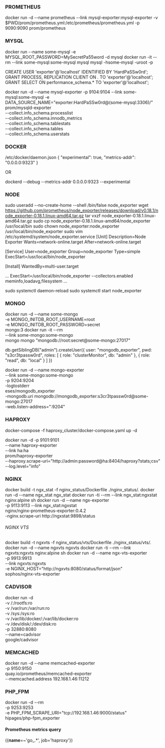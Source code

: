 ### PROMETHEUS
docker run -d --name prometheus --link mysql-exporter:mysql-exporter -v $PWD/prom/prometheus.yml:/etc/prometheus/prometheus.yml -p 9090:9090 prom/prometheus

### MYSQL
docker run --name some-mysql -e MYSQL_ROOT_PASSWORD=MySecretPa55word -d mysql
docker run -it --rm  --link some-mysql:some-mysql mysql mysql -hsome-mysql -uroot -p

CREATE USER 'exporter'@'localhost' IDENTIFIED BY 'HardPaSSw0rd';
GRANT PROCESS, REPLICATION CLIENT ON *.* TO 'exporter'@'localhost';
GRANT SELECT ON performance_schema.* TO 'exporter'@'localhost';

docker run -d --name mysql-exporter -p 9104:9104 --link some-mysql:some-mysql -e DATA_SOURCE_NAME="exporter:HardPaSSw0rd@(some-mysql:3306)/" prom/mysqld-exporter \
--collect.info_schema.processlist \
--collect.info_schema.innodb_metrics \
--collect.info_schema.tablestats \
--collect.info_schema.tables \
--collect.info_schema.userstats

### DOCKER

/etc/docker/daemon.json
{
	"experimental": true,
	"metrics-addr": "0.0.0.0:9323"
}

OR

dockerd --debug --metrics-addr 0.0.0.0:9323 --experimental

### NODE

sudo useradd --no-create-home --shell /bin/false node_exporter
wget https://github.com/prometheus/node_exporter/releases/download/v0.18.1/node_exporter-0.18.1.linux-amd64.tar.gz
tar vxzf node_exporter-0.18.1.linux-amd64.tar.gz
sudo cp node_exporter-0.18.1.linux-amd64/node_exporter /usr/local/bin
sudo chown node_exporter:node_exporter /usr/local/bin/node_exporter
sudo vim /etc/systemd/system/node_exporter.service
[Unit]
Description=Node Exporter
Wants=network-online.target
After=network-online.target

[Service]
User=node_exporter
Group=node_exporter
Type=simple
ExecStart=/usr/local/bin/node_exporter

[Install]
WantedBy=multi-user.target

…
ExecStart=/usr/local/bin/node_exporter --collectors.enabled meminfo,loadavg,filesystem
…

sudo systemctl daemon-reload
sudo systemctl start node_exporter

### MONGO

docker run -d --name some-mongo \
    -e MONGO_INITDB_ROOT_USERNAME=root \
    -e MONGO_INITDB_ROOT_PASSWORD=secret \
    mongo:3
docker run -it --rm \
    --link some-mongo:some-mongo \
    mongo mongo "mongodb://root:secret@some-mongo:27017"

db.getSiblingDB("admin").createUser({
    user: "mongodb_exporter",
    pwd: "s3cr3tpassw0rd",
    roles: [
        { role: "clusterMonitor", db: "admin" },
        { role: "read", db: "local" }
    ]
})

docker run -d --name mongo-exporter \
    --link some-mongo:some-mongo \
    -p 9204:9204 \
    -logtostderr \
    eses/mongodb_exporter  \
    -mongodb.uri mongodb://mongodb_exporter:s3cr3tpassw0rd@some-mongo:27017 \
    -web.listen-address=":9204"

### HAPROXY

docker-compose -f haproxy_cluster/docker-compose.yaml up -d

docker run -d -p 9101:9101 \
    --name haproxy-exporter \
    --link ha:ha \
    prom/haproxy-exporter \
    --haproxy.scrape-uri="http://admin:password@ha:8404/haproxy?stats;csv" \
    --log.level="info"

### NGINX

docker build -t ngx_stat -f nginx_status/Dockerfile ./nginx_status/.
docker run -d --name ngx_stat ngx_stat
docker run -ti --rm --link ngx_stat:ngxstat nginx:alpine sh
docker run -d --name ngx-exporter \
    -p 9113:9113 --link ngx_stat:ngxstat  \
    nginx/nginx-prometheus-exporter:0.4.2 \
    -nginx.scrape-uri http://ngxstat:9898/status

###### NGINX VTS
docker build -t ngxvts -f nginx_status/vts/Dockerfile ./nginx_status/vts/.
docker run -d --name ngxvts ngxvts
docker run -ti --rm --link ngxvts:ngxvts nginx:alpine sh
docker run -d --name ngx-vts-exporter \
    -p 9913:9913 \
    --link ngxvts:ngxvts \
    -e NGINX_HOST="http://ngxvts:8080/status/format/json" \
    sophos/nginx-vts-exporter

### CADVISOR

docker run -d  \
    -v /:/rootfs:ro \
    -v /var/run:/var/run:ro \
    -v /sys:/sys:ro \
    -v /var/lib/docker/:/var/lib/docker:ro \
    -v /dev/disk/:/dev/disk:ro \
    -p 32880:8080 \
    --name=cadvisor \
    google/cadvisor

### MEMCACHED

docker run -d --name memcached-exporter \
    -p 9150:9150 \
    quay.io/prometheus/memcached-exporter \
    --memcached.address 192.168.1.46:11212

### PHP_FPM

docker run -d --rm \
    -p 9253:9253 \
    -e PHP_FPM_SCRAPE_URI="tcp://192.168.1.46:9000/status" \
    hipages/php-fpm_exporter

#### Prometheus metrics query
({__name__=~'go_.*', job='haproxy'})